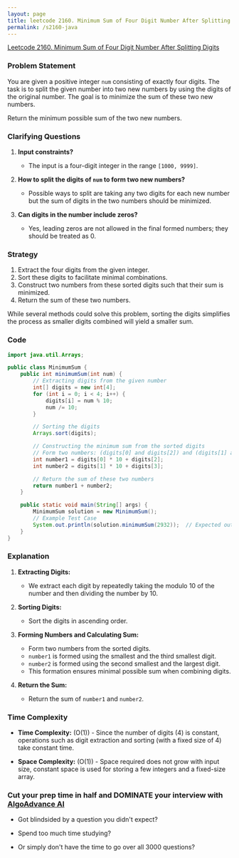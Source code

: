 ```yaml
---
layout: page
title: leetcode 2160. Minimum Sum of Four Digit Number After Splitting Digits
permalink: /s2160-java
---
```

[Leetcode 2160. Minimum Sum of Four Digit Number After Splitting Digits](https://algoadvance.github.io/algoadvance/l2160)
### Problem Statement

You are given a positive integer `num` consisting of exactly four digits. The task is to split the given number into two new numbers by using the digits of the original number. The goal is to minimize the sum of these two new numbers.

Return the minimum possible sum of the two new numbers.

### Clarifying Questions

1. **Input constraints?**
   - The input is a four-digit integer in the range `[1000, 9999]`.

2. **How to split the digits of `num` to form two new numbers?**
   - Possible ways to split are taking any two digits for each new number but the sum of digits in the two numbers should be minimized.

3. **Can digits in the number include zeros?**
   - Yes, leading zeros are not allowed in the final formed numbers; they should be treated as 0.

### Strategy

1. Extract the four digits from the given integer.
2. Sort these digits to facilitate minimal combinations.
3. Construct two numbers from these sorted digits such that their sum is minimized.
4. Return the sum of these two numbers.
   
While several methods could solve this problem, sorting the digits simplifies the process as smaller digits combined will yield a smaller sum.

### Code

```java
import java.util.Arrays;

public class MinimumSum {
    public int minimumSum(int num) {
        // Extracting digits from the given number
        int[] digits = new int[4];
        for (int i = 0; i < 4; i++) {
            digits[i] = num % 10;
            num /= 10;
        }

        // Sorting the digits
        Arrays.sort(digits);

        // Constructing the minimum sum from the sorted digits
        // Form two numbers: (digits[0] and digits[2]) and (digits[1] and digits[3])
        int number1 = digits[0] * 10 + digits[2];
        int number2 = digits[1] * 10 + digits[3];

        // Return the sum of these two numbers
        return number1 + number2;
    }

    public static void main(String[] args) {
        MinimumSum solution = new MinimumSum();
        // Example Test Case
        System.out.println(solution.minimumSum(2932));  // Expected output: 52
    }
}
```

### Explanation

1. **Extracting Digits:**
   - We extract each digit by repeatedly taking the modulo 10 of the number and then dividing the number by 10.
   
2. **Sorting Digits:**
   - Sort the digits in ascending order.

3. **Forming Numbers and Calculating Sum:**
   - Form two numbers from the sorted digits.
   - `number1` is formed using the smallest and the third smallest digit.
   - `number2` is formed using the second smallest and the largest digit.
   - This formation ensures minimal possible sum when combining digits.

4. **Return the Sum:**
   - Return the sum of `number1` and `number2`.

### Time Complexity

- **Time Complexity:** \(O(1)\) - Since the number of digits (4) is constant, operations such as digit extraction and sorting (with a fixed size of 4) take constant time.

- **Space Complexity:** \(O(1)\) - Space required does not grow with input size, constant space is used for storing a few integers and a fixed-size array.


### Cut your prep time in half and DOMINATE your interview with [AlgoAdvance AI](https://algoAdvance.com)

- Got blindsided by a question you didn't expect?

- Spend too much time studying?

- Or simply don't have the time to go over all 3000 questions?

